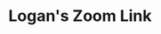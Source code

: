 ---
title: Logan's Zoom Link
layout: meta
redirect: https://brockport-edu.zoom.us/j/5853952568?pwd=bEpTc3JYSlo3V1Z4Z2l3OFBlNnVQQT09
---